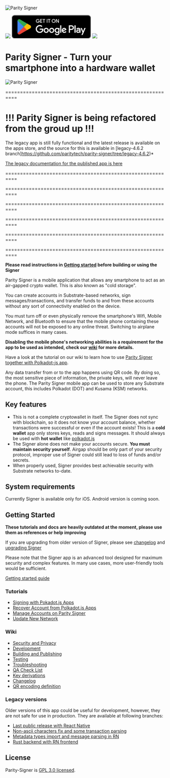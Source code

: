 ![Parity Signer](https://wiki.parity.io/logo-parity-signer.jpg)

[<img src="./docs/src/res/github-badge.png" width="250"/>](https://github.com/paritytech/parity-signer/releases/)
[<img src="./docs/src/res/google-play-badge.png" width="250"/>](https://play.google.com/store/apps/details?id=io.parity.signer)
[<img src="./docs/src/res/app-store-badge.png" width="250"/>](https://itunes.apple.com/us/app/parity-signer/id1218174838)

# Parity Signer - Turn your smartphone into a hardware wallet

![Parity Signer](./tutorials/images/logo-parity-signer.jpg)

==========================================================

# !!! Parity Signer is being refactored from the groud up !!!

The legacy app is still fully functional and the latest release is available on the apps store,
and the source for this is available in [legacy-4.6.2 branch]https://github.com/paritytech/parity-signer/tree/legacy-4.6.2)*

[The legacy documentation for the published app is here](https://github.com/paritytech/parity-signer/tree/legacy-4.6.2/docs)


==========================================================

==========================================================

==========================================================

==========================================================

==========================================================

==========================================================

**Please read instructions in [Getting started](#getting-started) before building or using the Signer**

Parity Signer is a mobile application that allows any smartphone to act as an air-gapped crypto wallet. This is also known as "cold storage".

You can create accounts in Substrate-based networks, sign messages/transactions, and transfer funds to and from these accounts without any sort of connectivity enabled on the device.

You must turn off or even physically remove the smartphone's Wifi, Mobile Network, and Bluetooth to ensure that the mobile phone containing these accounts will not be exposed to any online threat. Switching to airplane mode suffices in many cases.

**Disabling the mobile phone's networking abilities is a requirement for the app to be used as intended, check our [wiki](./wiki/Security-And-Privacy.md) for more details.**

Have a look at the tutorial on our wiki to learn how to use [Parity Signer together with Polkadot-js app](./tutorials/Kusama-tutorial.md).

Any data transfer from or to the app happens using QR code. By doing so, the most sensitive piece of information, the private keys, will never leave the phone. The Parity Signer mobile app can be used to store any Substrate account, this includes Polkadot (DOT) and Kusama (KSM) networks.

## Key features

- This is not a complete cryptowallet in itself. The Signer does not sync with blockchain, so it does not know your account balance, whether transactions were successful or even if the account exists! This is a **cold wallet** app only stores keys, reads and signs messages. It should always be used with **hot wallet** like [polkadot.js](https://polkadot.js.org/apps)
- The Signer alone does not make your accounts secure. **You must maintain security yourself**. Airgap should be only part of your security protocol, improper use of Signer could still lead to loss of funds and/or secrets.
- When properly used, Signer provides best achievable security with Substrate networks to-date.

## System requirements

Currently Signer is available only for iOS. Android version is coming soon.

## Getting Started

**These tutorials and docs are heavily outdated at the moment, please use them as references or help improving**

If you are upgrading from older version of Signer, please see [changelog](./wiki/Changelog.md) and [upgrading Signer](./wiki/Upgrading.md)

Please note that the Signer app is an advanced tool designed for maximum security and complex features. In many use cases, more user-friendly tools would be sufficient.

[Getting started guide](./tutorials/Start.md)

### Tutorials

- [Signing with Pokadot.js Apps](./tutorials/Kusama-tutorial.md)
- [Recover Account from Polkadot.js Apps](./tutorials/Recover-Account-Polkadotjs.md)
- [Manage Accounts on Parity Signer](./tutorials/Hierarchical-Deterministic-Key-Derivation.md)
- [Update New Network](./tutorials/New-Network.md)

### Wiki

- [Security and Privacy](./wiki/Security-And-Privacy.md)
- [Development](./wiki/Development.md)
- [Building and Publishing](./wiki/Building-And-Publishing.md)
- [Testing](./wiki/Test.md)
- [Troubleshooting](./wiki/Troubleshooting.md)
- [QA Check List](./wiki/QA.md)
- [Key derivations](https://substrate.dev/docs/en/knowledgebase/integrate/subkey)
- [Changelog](./wiki/Changelog.md)
- [QR encoding definition](https://github.com/maciejhirsz/uos)

### Legacy versions

Older versions of this app could be useful for development, however, they are not safe for use in production. They are available at following branches:

- [Last public release with React Native](https://github.com/paritytech/parity-signer/tree/legacy-4.5.3)
- [Non-ascii characters fix and some transaction parsing](https://github.com/paritytech/parity-signer/tree/legacy-4.6.2)
- [Metadata types import and message parsing in RN](https://github.com/paritytech/parity-signer/tree/legacy-metadataRN)
- [Rust backend with RN frontend](https://github.com/paritytech/parity-signer/tree/legacy-rust)

## License

Parity-Signer is [GPL 3.0 licensed](LICENSE).
